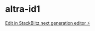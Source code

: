 # altra-id1

[Edit in StackBlitz next generation editor ⚡️](https://stackblitz.com/~/github.com/zbdaher/altra-id1)